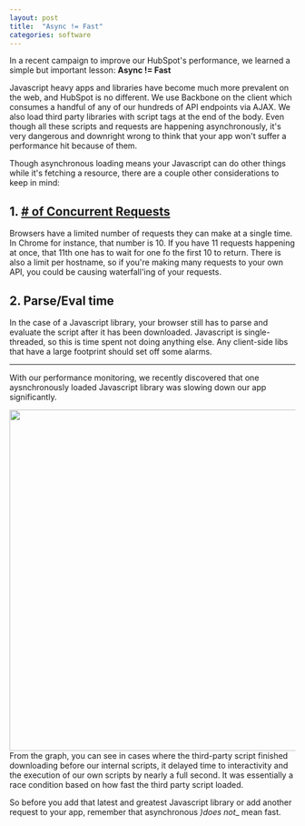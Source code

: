 ```yaml
---
layout: post
title:  "Async != Fast"
categories: software
---
```


In a recent campaign to improve our HubSpot's performance, we learned a simple but important lesson: __Async != Fast__

Javascript heavy apps and libraries have become much more prevalent on the web, and HubSpot is no different. We use Backbone on the client which consumes a handful of any of our hundreds of API endpoints via AJAX. We also load third party libraries with script tags at the end of the body. Even though all these scripts and requests are happening asynchronously, it's very dangerous and downright wrong to think that your app won't suffer a performance hit because of them.

Though asynchronous loading means your Javascript can do other things while it's fetching a resource, there are a couple other considerations to keep in mind:

## 1. [# of Concurrent Requests](http://www.browserscope.org/?category=network)

Browsers have a limited number of requests they can make at a single time. In Chrome for instance, that number is 10. If you have 11 requests happening at once, that 11th one has to wait for one fo the first 10 to return. There is also a limit per hostname, so if you're making many requests to your own API, you could be causing waterfall'ing of your requests.

## 2. Parse/Eval time

In the case of a Javascript library, your browser still has to parse and evaluate the script after it has been downloaded. Javascript is single-threaded, so this is time spent not doing anything else. Any client-side libs that have a large footprint should set off some alarms.

-----

With our performance monitoring, we recently discovered that one aysnchronously loaded Javascript library was slowing down our app significantly.

<a href="http://cdn2.hubspot.net/hub/319577/file-2180960427-jpg/load_time_3rd_party_lib.jpg"><img src='http://cdn2.hubspot.net/hub/319577/file-2180960427-jpg/load_time_3rd_party_lib.jpg' style='margin-top:10px;display:block;margin:auto;width:600px;'/></a> From the graph, you can see in cases where the third-party script finished downloading before our internal scripts, it delayed time to interactivity and the execution of our own scripts by nearly a full second. It was essentially a race condition based on how fast the third party script loaded.

So before you add that latest and greatest Javascript library or add another request to your app, remember that asynchronous _)does not__ mean fast.
